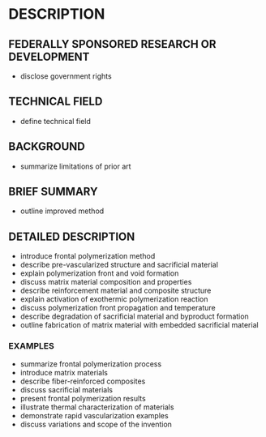 # DESCRIPTION

## FEDERALLY SPONSORED RESEARCH OR DEVELOPMENT

- disclose government rights

## TECHNICAL FIELD

- define technical field

## BACKGROUND

- summarize limitations of prior art

## BRIEF SUMMARY

- outline improved method

## DETAILED DESCRIPTION

- introduce frontal polymerization method
- describe pre-vascularized structure and sacrificial material
- explain polymerization front and void formation
- discuss matrix material composition and properties
- describe reinforcement material and composite structure
- explain activation of exothermic polymerization reaction
- discuss polymerization front propagation and temperature
- describe degradation of sacrificial material and byproduct formation
- outline fabrication of matrix material with embedded sacrificial material

### EXAMPLES

- summarize frontal polymerization process
- introduce matrix materials
- describe fiber-reinforced composites
- discuss sacrificial materials
- present frontal polymerization results
- illustrate thermal characterization of materials
- demonstrate rapid vascularization examples
- discuss variations and scope of the invention


